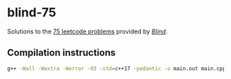 # blind-75

Solutions to the [75 leetcode problems](https://www.teamblind.com/post/New-Year-Gift---Curated-List-of-Top-100-LeetCode-Questions-to-Save-Your-Time-OaM1orEU)
provided by [*Blind*](https://www.teamblind.com/).

## Compilation instructions

```bash
g++ -Wall -Wextra -Werror -O3 -std=c++17 -pedantic -o main.out main.cpp && ./main.out
```
